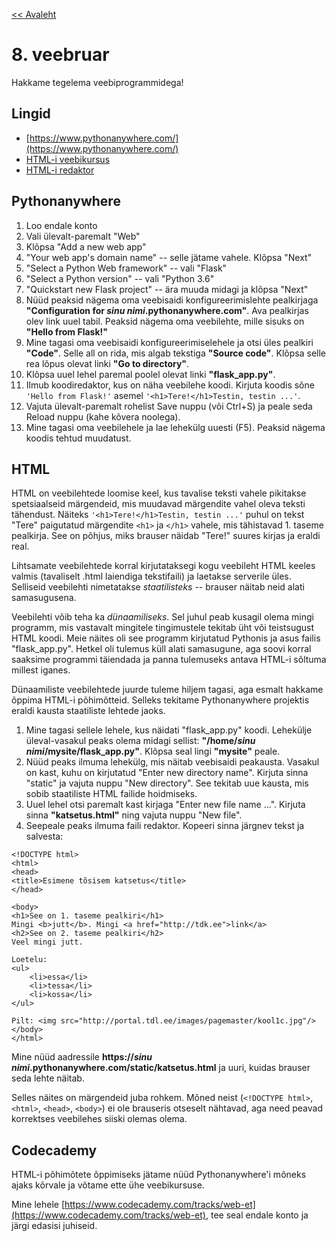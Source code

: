 [<< Avaleht](/)

<style>
.pre {
    font-family: monospace;
    white-space: pre;
}

aside.notice {
    background-color:#fffed6;
    border-color: black;
    border-width: 1px;
    padding: 10px;
    margin-bottom: 20px;
}

</style>

# 8. veebruar

Hakkame tegelema veebiprogrammidega!

## Lingid

* [https://www.pythonanywhere.com/](https://www.pythonanywhere.com/)
* [HTML-i veebikursus](https://www.codecademy.com/tracks/web-et)
* [HTML-i redaktor](https://html-online.com/editor/)

## Pythonanywhere

1. Loo endale konto
2. Vali ülevalt-paremalt "Web"
3. Klõpsa "Add a new web app"
4. "Your web app's domain name" -- selle jätame vahele. Klõpsa "Next"
5. "Select a Python Web framework" -- vali "Flask" 
6. "Select a Python version" -- vali "Python 3.6"
7. "Quickstart new Flask project" -- ära muuda midagi ja klõpsa "Next"
8. Nüüd peaksid nägema oma veebisaidi konfigureerimislehte pealkirjaga **"Configuration for _sinu nimi_.pythonanywhere.com"**. Ava pealkirjas olev link uuel tabil. Peaksid nägema oma veebilehte, mille sisuks on **"Hello from Flask!"**
9. Mine tagasi oma veebisaidi konfigureerimiselehele ja otsi üles pealkiri **"Code"**. Selle all on rida, mis algab tekstiga **"Source code"**. Klõpsa selle rea lõpus olevat linki **"Go to directory"**.
10. Klõpsa uuel lehel paremal poolel olevat linki **"flask_app.py"**.
11. Ilmub koodiredaktor, kus on näha veebilehe koodi. Kirjuta koodis sõne `'Hello from Flask!'` asemel `'<h1>Tere!</h1>Testin, testin ...'`.
12. Vajuta ülevalt-paremalt rohelist Save nuppu (või Ctrl+S) ja peale seda Reload nuppu (kahe kõvera noolega).
13. Mine tagasi oma veebilehele ja lae lehekülg uuesti (F5). Peaksid nägema koodis tehtud muudatust.

## HTML

HTML on veebilehtede loomise keel, kus tavalise teksti vahele pikitakse spetsiaalseid märgendeid, mis muudavad märgendite vahel oleva teksti tähendust. Näiteks
`'<h1>Tere!</h1>Testin, testin ...'` puhul on tekst "Tere" paigutatud märgendite `<h1>` ja `</h1>` vahele, mis tähistavad 1. taseme pealkirja. See on põhjus, miks brauser näidab "Tere!" suures kirjas ja eraldi real.

Lihtsamate veebilehtede korral kirjutataksegi kogu veebileht HTML keeles valmis (tavaliselt .html laiendiga tekstifaili) ja laetakse serverile üles. Selliseid veebilehti nimetatakse *staatilisteks* -- brauser näitab neid alati samasugusena.

Veebilehti võib teha ka *dünaamiliseks*. Sel juhul peab kusagil olema mingi programm, mis vastavalt mingitele tingimustele tekitab üht või teistsugust HTML koodi. Meie näites oli see programm kirjutatud Pythonis ja asus failis "flask_app.py". Hetkel oli tulemus küll alati samasugune, aga soovi korral saaksime programmi täiendada ja panna tulemuseks antava HTML-i sõltuma millest iganes.

Dünaamiliste veebilehtede juurde tuleme hiljem tagasi, aga esmalt hakkame õppima HTML-i põhimõtteid. Selleks tekitame Pythonanywhere projektis eraldi kausta staatiliste lehtede jaoks.

1. Mine tagasi sellele lehele, kus näidati "flask_app.py" koodi. Lehekülje üleval-vasakul peaks olema midagi sellist: **"/home/_sinu nimi_/mysite/flask_app.py"**. Klõpsa seal lingi **"mysite"** peale.
2. Nüüd peaks ilmuma lehekülg, mis näitab veebisaidi peakausta. Vasakul on kast, kuhu on kirjutatud "Enter new directory name". Kirjuta sinna "static" ja vajuta nuppu "New directory". See tekitab uue kausta, mis sobib staatiliste HTML failide hoidmiseks.
3. Uuel lehel otsi paremalt kast kirjaga "Enter new file name ...". Kirjuta sinna **"katsetus.html"** ning vajuta nuppu "New file". 
4. Seepeale peaks ilmuma faili redaktor. Kopeeri sinna järgnev tekst ja salvesta:

```
<!DOCTYPE html>
<html>
<head>
<title>Esimene tõsisem katsetus</title>
</head>

<body>
<h1>See on 1. taseme pealkiri</h1>
Mingi <b>jutt</b>. Mingi <a href="http://tdk.ee">link</a>
<h2>See on 2. taseme pealkiri</h2>
Veel mingi jutt.

Loetelu:
<ul>
    <li>essa</li>
    <li>tessa</li>
    <li>kossa</li>
</ul>

Pilt: <img src="http://portal.tdl.ee/images/pagemaster/kool1c.jpg"/>
</body>
</html>
```

Mine nüüd aadressile **https://_sinu nimi_.pythonanywhere.com/static/katsetus.html** ja uuri, kuidas brauser seda lehte näitab.

Selles näites on märgendeid juba rohkem. Mõned neist (`<!DOCTYPE html>`, `<html>`, `<head>`, `<body>`) ei ole brauseris otseselt nähtavad, aga need peavad korrektses veebilehes siiski olemas olema.

## Codecademy

HTML-i põhimõtete õppimiseks jätame nüüd Pythonanywhere'i mõneks ajaks kõrvale ja võtame ette ühe veebikursuse.

Mine lehele [https://www.codecademy.com/tracks/web-et](https://www.codecademy.com/tracks/web-et), tee seal endale konto ja järgi edasisi juhiseid.


